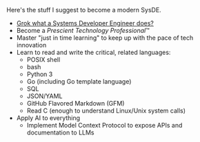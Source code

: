 Here's the stuff I suggest to become a modern SysDE.

- [Grok what a Systems Developer Engineer does?](What%20is%20a%20Systems%20Developer%20Engineer?.md)
- Become a *Prescient Technology Professional*™️
- Master "just in time learning" to keep up with the pace of tech innovation
- Learn to read and write the critical, related languages:
	- POSIX shell
	- bash
	- Python 3
	- Go (including Go template language)
	- SQL
	- JSON/YAML
	- GitHub Flavored Markdown (GFM)
	- Read C (enough to understand Linux/Unix system calls)
- Apply AI to everything
	- Implement Model Context Protocol to expose APIs and documentation to LLMs